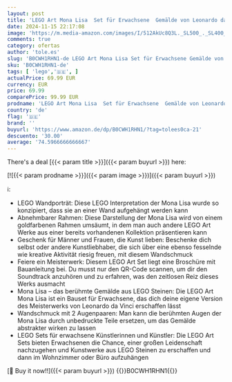 ```yaml
---
layout: post
title: 'LEGO Art Mona Lisa  Set für Erwachsene  Gemälde von Leonardo da Vinci zum Aufhängen  kreative Aktivität für Männer und Frauen  Geschenk für Kunstliebhaber  italienische Renaissance Kunst 31213'
date: 2024-11-15 22:17:08
image: 'https://m.media-amazon.com/images/I/512AkUc8Q3L._SL500_._SL400_.jpg'
comments: true
category: ofertas
author: 'tole.es'
slug: 'B0CWH1RHN1-de LEGO Art Mona Lisa Set für Erwachsene Gemälde von Leonardo...'
sku: 'B0CWH1RHN1-de'
tags: [ 'lego','🇩🇪', ]
actualPrice: 69.99 EUR
currency: EUR
price: 69.99
comparePrice: 99.99 EUR
prodname: 'LEGO Art Mona Lisa  Set für Erwachsene  Gemälde von Leonardo da Vinci zum Aufhängen  kreative Aktivität für Männer und Frauen  Geschenk für Kunstliebhaber  italienische Renaissance Kunst 31213'
country: 'de'
flag: '🇩🇪'
brand: ''
buyurl: 'https://www.amazon.de/dp/B0CWH1RHN1/?tag=tolees0ca-21'
descuento: '30.00'
average: '74.5966666666667'
---
```


There's a deal [{{< param title >}}]({{< param buyurl >}})  here:

[![{{< param prodname >}}]({{< param image >}})]({{< param buyurl >}})

ℹ️:

- LEGO Wandporträt: Diese LEGO Interpretation der Mona Lisa wurde so konzipiert, dass sie an einer Wand aufgehängt werden kann
- Abnehmbarer Rahmen: Diese Darstellung der Mona Lisa wird von einem goldfarbenen Rahmen umsäumt, in dem man auch andere LEGO Art Werke aus einer bereits vorhandenen Kollektion präsentieren kann
- Geschenk für Männer und Frauen, die Kunst lieben: Beschenke dich selbst oder andere Kunstliebhaber, die sich über eine ebenso fesselnde wie kreative Aktivität riesig freuen, mit diesem Wandschmuck
- Feiere ein Meisterwerk: Diesem LEGO Art Set liegt eine Broschüre mit Bauanleitung bei. Du musst nur den QR-Code scannen, um dir den Soundtrack anzuhören und zu erfahren, was den zeitlosen Reiz dieses Werks ausmacht
- Mona Lisa – das berühmte Gemälde aus LEGO Steinen: Die LEGO Art Mona Lisa ist ein Bauset für Erwachsene, das dich deine eigene Version des Meisterwerks von Leonardo da Vinci erschaffen lässt
- Wandschmuck mit 2 Augenpaaren: Man kann die berühmten Augen der Mona Lisa durch unbedruckte Teile ersetzen, um das Gemälde abstrakter wirken zu lassen
- LEGO Sets für erwachsene Künstlerinnen und Künstler: Die LEGO Art Sets bieten Erwachsenen die Chance, einer großen Leidenschaft nachzugehen und Kunstwerke aus LEGO Steinen zu erschaffen und dann im Wohnzimmer oder Büro aufzuhängen

[🛒 Buy it now!!]({{< param buyurl >}})
{{<world>}}B0CWH1RHN1{{</world>}}
